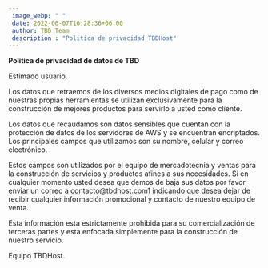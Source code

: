 ```yaml
---
 image_webp: " " 
 date: 2022-06-07T10:28:36+06:00
 author: TBD_Team
 description : "Politica de privacidad TBDHost"
---
```


**Politica de privacidad de datos de TBD**

Estimado usuario.

Los datos que retraemos de los diversos medios digitales de pago como de nuestras propias herramientas se utilizan exclusivamente para la construcción de mejores productos para servirlo a usted como cliente. 

Los datos que recaudamos son datos sensibles que cuentan con la protección de datos de los servidores de AWS y se encuentran encriptados. Los principales campos que utilizamos son su nombre, celular y correo electrónico. 

Estos campos son utilizados por el equipo de mercadotecnia y ventas para la construcción de servicios y productos afines a sus necesidades. Si en cualquier momento usted desea que demos de baja sus datos por favor enviar un correo a contacto@tbdhost.com[1] indicando que desea dejar de recibir cualquier información promocional y contacto de nuestro equipo de venta. 

Esta información esta estrictamente prohibida para su comercialización de terceras partes y esta enfocada simplemente para la construcción de nuestro servicio. 

[1]:<mailto:contacto@tbdhost.com>
Equipo TBDHost. 